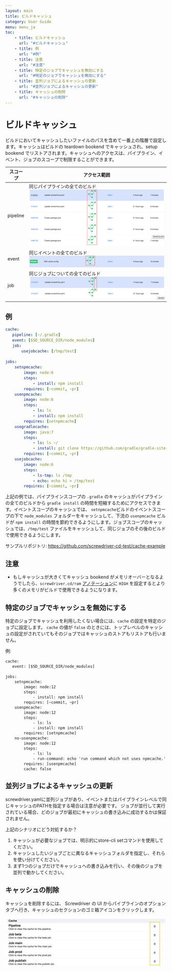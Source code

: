```yaml
---
layout: main
title: ビルドキャッシュ
category: User Guide
menu: menu_ja
toc:
    - title: ビルドキャッシュ
      url: "#ビルドキャッシュ"
    - title: 例
      url: "#例"
    - title: 注意
      url: "#注意"
    - title: 特定のジョブでキャッシュを無効にする
      url: "#特定のジョブでキャッシュを無効にする"
    - title: 並列ジョブによるキャッシュの更新
      url: "#並列ジョブによるキャッシュの更新"
    - title: キャッシュの削除
      url: "#キャッシュの削除"
---
```

# ビルドキャッシュ
ビルドにおいてキャッシュしたいファイルのパスを含めて一番上の階層で設定します。キャッシュはビルドの teardown bookend でキャッシュされ、setup bookend でリストアされます。キャッシュへのアクセスは、パイプライン、イベント、ジョブのスコープで制限することができます。

| スコープ  | アクセス範囲 |
|---|---|
| pipeline  | 同じパイプラインの全てのビルド ![pipeline-scope](../../../user-guide/assets/pipeline-scope.png) |
| event  | 同じイベントの全てのビルド ![event-scope](../../../user-guide/assets/event-scope.png) |
| job  | 同じジョブについての全てのビルド ![job-scope](../../../user-guide/assets/job-scope.png) |

## 例

```yaml
cache:
   pipeline: [~/.gradle]
   event: [$SD_SOURCE_DIR/node_modules]
   job:
       usejobcache: [/tmp/test]

jobs:
    setnpmcache:
        image: node:6
        steps:
            - install: npm install
        requires: [~commit, ~pr]
    usenpmcache:
        image: node:6
        steps:
            - ls: ls
            - install: npm install
        requires: [setnpmcache]
    usegradlecache:
        image: java:7
        steps:
            - ls: ls ~/
            - install: git clone https://github.com/gradle/gradle-site-plugin.git && cd gradle-site-plugin && ./gradlew build
        requires: [~commit, ~pr]
    usejobcache:
        image: node:6
        steps:
            - ls-tmp: ls /tmp
            - echo: echo hi > /tmp/test
        requires: [~commit, ~pr]
```

上記の例では、パイプラインスコープの `.gradle` のキャッシュがパイプラインの全てのビルドから `gradle install` の時間を短縮するためにアクセスできます。イベントスコープのキャッシュでは、 `setnpmcache`ビルドのイベントスコープの下で `node_modules` フォルダーをキャッシュして、下流の `usenpmcache` ビルドが `npm install` の時間を節約できるようにします。ジョブスコープのキャッシュでは、`/tmp/test` ファイルをキャッシュして、同じジョブのその後のビルドで使用できるようにします。

サンプルリポジトリ: <https://github.com/screwdriver-cd-test/cache-example>

## 注意
- もしキャッシュが大きくてキャッシュ bookend がメモリオーバーとなるようでしたら、`screwdriver.cd/ram` [アノテーション](./annotations)に `HIGH` を設定するとより多くのメモリがビルドで使用できるようになります。

## 特定のジョブでキャッシュを無効にする
特定のジョブでキャッシュを利用したくない場合には、`cache` の設定を特定のジョブに設定します。
`cache` の値が `false` のときには、トップレベルのキャッシュの設定がされていてもそのジョブではキャッシュのストアもリストアも行いません。

例:
```
cache:
   event: [$SD_SOURCE_DIR/node_modules]

jobs:
    setnpmcache:
        image: node:12
        steps:
            - install: npm install
        requires: [~commit, ~pr]
    usenpmcache:
        image: node:12
        steps:
            - ls: ls
            - install: npm install
        requires: [setnpmcache]
    no-usenpmcache:
        image: node:12
        steps:
            - ls: ls
            - run-command: echo 'run command which not uses npmcache.'
        requires: [usenpmcache]
        cache: false
```

## 並列ジョブによるキャッシュの更新

screwdriver.yamlに並列ジョブがあり、イベントまたはパイプラインレベルで同じキャッシュのPATHを指定する場合は注意が必要です。
ジョブが並行して実行されている場合、どのジョブが最初にキャッシュの書き込みに成功するかは保証されません。

上記のシナリオにどう対処するか？
1. キャッシュが必要なジョブでは、明示的にstore-cli setコマンドを使用してください。
2. キャッシュしたいジョブごとに異なるキャッシュフォルダを指定し、それらを使い分けてください。
3. まず1つのジョブだけでキャッシュへの書き込みを行い、その後のジョブを並列で動かしてください。

## キャッシュの削除
キャッシュを削除するには、 Screwdriver の UI からパイプラインのオプションタブへ行き、キャッシュのセクションのゴミ箱アイコンをクリックします。

![Clear cache](../../../user-guide/assets/clear-cache.png)
